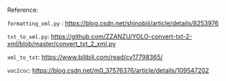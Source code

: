 Reference:

`formatting_xml.py` : https://blog.csdn.net/shinobiii/article/details/8253976

`txt_to_xml.py`: https://github.com/ZZANZU/YOLO-convert-txt-2-xml/blob/master/convert_txt_2_xml.py

`xml_to_txt`: https://www.bilibili.com/read/cv17798365/

`voc2coc`: https://blog.csdn.net/m0_37576376/article/details/109547202

